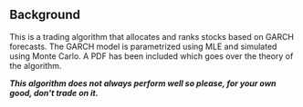 ## **Background**
This is a trading algorithm that allocates and ranks stocks based on GARCH forecasts.
The GARCH model is parametrized using MLE and simulated using Monte Carlo.
A PDF has been included which goes over the theory of the algorithm.

**_This algorithm does not always perform well so please, for your own good, don't trade on it._**
